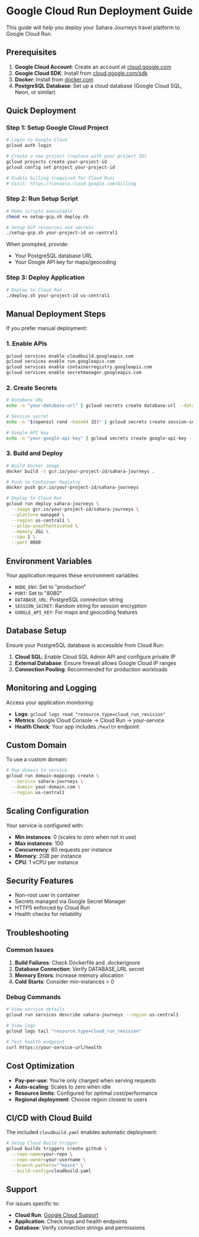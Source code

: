 # Google Cloud Run Deployment Guide

This guide will help you deploy your Sahara Journeys travel platform to Google Cloud Run.

## Prerequisites

1. **Google Cloud Account**: Create an account at [cloud.google.com](https://cloud.google.com)
2. **Google Cloud SDK**: Install from [cloud.google.com/sdk](https://cloud.google.com/sdk/docs/install)
3. **Docker**: Install from [docker.com](https://docs.docker.com/get-docker/)
4. **PostgreSQL Database**: Set up a cloud database (Google Cloud SQL, Neon, or similar)

## Quick Deployment

### Step 1: Setup Google Cloud Project

```bash
# Login to Google Cloud
gcloud auth login

# Create a new project (replace with your project ID)
gcloud projects create your-project-id
gcloud config set project your-project-id

# Enable billing (required for Cloud Run)
# Visit: https://console.cloud.google.com/billing
```

### Step 2: Run Setup Script

```bash
# Make scripts executable
chmod +x setup-gcp.sh deploy.sh

# Setup GCP resources and secrets
./setup-gcp.sh your-project-id us-central1
```

When prompted, provide:
- Your PostgreSQL database URL
- Your Google API key for maps/geocoding

### Step 3: Deploy Application

```bash
# Deploy to Cloud Run
./deploy.sh your-project-id us-central1
```

## Manual Deployment Steps

If you prefer manual deployment:

### 1. Enable APIs

```bash
gcloud services enable cloudbuild.googleapis.com
gcloud services enable run.googleapis.com
gcloud services enable containerregistry.googleapis.com
gcloud services enable secretmanager.googleapis.com
```

### 2. Create Secrets

```bash
# Database URL
echo -n "your-database-url" | gcloud secrets create database-url --data-file=-

# Session secret
echo -n "$(openssl rand -base64 32)" | gcloud secrets create session-secret --data-file=-

# Google API key
echo -n "your-google-api-key" | gcloud secrets create google-api-key --data-file=-
```

### 3. Build and Deploy

```bash
# Build Docker image
docker build -t gcr.io/your-project-id/sahara-journeys .

# Push to Container Registry
docker push gcr.io/your-project-id/sahara-journeys

# Deploy to Cloud Run
gcloud run deploy sahara-journeys \
  --image gcr.io/your-project-id/sahara-journeys \
  --platform managed \
  --region us-central1 \
  --allow-unauthenticated \
  --memory 2Gi \
  --cpu 1 \
  --port 8080
```

## Environment Variables

Your application requires these environment variables:

- `NODE_ENV`: Set to "production"
- `PORT`: Set to "8080"
- `DATABASE_URL`: PostgreSQL connection string
- `SESSION_SECRET`: Random string for session encryption
- `GOOGLE_API_KEY`: For maps and geocoding features

## Database Setup

Ensure your PostgreSQL database is accessible from Cloud Run:

1. **Cloud SQL**: Enable Cloud SQL Admin API and configure private IP
2. **External Database**: Ensure firewall allows Google Cloud IP ranges
3. **Connection Pooling**: Recommended for production workloads

## Monitoring and Logging

Access your application monitoring:

- **Logs**: `gcloud logs read "resource.type=cloud_run_revision"`
- **Metrics**: Google Cloud Console → Cloud Run → your-service
- **Health Check**: Your app includes `/health` endpoint

## Custom Domain

To use a custom domain:

```bash
# Map domain to service
gcloud run domain-mappings create \
  --service sahara-journeys \
  --domain your-domain.com \
  --region us-central1
```

## Scaling Configuration

Your service is configured with:
- **Min instances**: 0 (scales to zero when not in use)
- **Max instances**: 100
- **Concurrency**: 80 requests per instance
- **Memory**: 2GB per instance
- **CPU**: 1 vCPU per instance

## Security Features

- Non-root user in container
- Secrets managed via Google Secret Manager
- HTTPS enforced by Cloud Run
- Health checks for reliability

## Troubleshooting

### Common Issues

1. **Build Failures**: Check Dockerfile and .dockerignore
2. **Database Connection**: Verify DATABASE_URL secret
3. **Memory Errors**: Increase memory allocation
4. **Cold Starts**: Consider min-instances > 0

### Debug Commands

```bash
# View service details
gcloud run services describe sahara-journeys --region us-central1

# View logs
gcloud logs tail "resource.type=cloud_run_revision"

# Test health endpoint
curl https://your-service-url/health
```

## Cost Optimization

- **Pay-per-use**: You're only charged when serving requests
- **Auto-scaling**: Scales to zero when idle
- **Resource limits**: Configured for optimal cost/performance
- **Regional deployment**: Choose region closest to users

## CI/CD with Cloud Build

The included `cloudbuild.yaml` enables automatic deployment:

```bash
# Setup Cloud Build trigger
gcloud builds triggers create github \
  --repo-name=your-repo \
  --repo-owner=your-username \
  --branch-pattern="^main$" \
  --build-config=cloudbuild.yaml
```

## Support

For issues specific to:
- **Cloud Run**: [Google Cloud Support](https://cloud.google.com/support)
- **Application**: Check logs and health endpoints
- **Database**: Verify connection strings and permissions